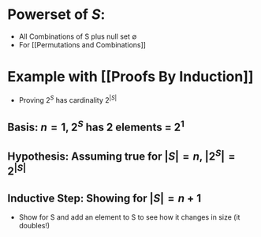 # Powerset of $S$: 
- All Combinations of S plus null set $∅$
- For [[Permutations and Combinations]]

# Example with [[Proofs By Induction]]
- Proving $2^S$ has cardinality $2^{|S|}$
## Basis: $n=1$, $2^S$ has 2 elements = $2^1$
## Hypothesis: Assuming true for $|S|=n$, $|2^{S}|=2^{|S|}$
## Inductive Step: Showing for $|S|=n+1$
- Show for S and add an element to S to see how it changes in size (it doubles!)
